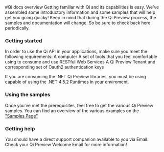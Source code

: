 #Qi docs overview
Getting familiar with Qi and its capabilities is easy. We've assembled some introductory information and some samples that will help get you going quicky!
Keep in mind that during the Qi Preview process, the samples and documentation will change. So be sure to check back here periodically.
### Getting started
In order to use the Qi API in your applications, make sure you meet the following requirements:
A computer
A set of tools that you feel comfortable using to consume and use RESTful Web Services
A Qi Preview Tenant and corresponding set of Oauth2 authentication keys

If you are consuming the .NET Qi Preview libraries, you must be using capable of using the .NET 4.5.2 Runtimes in your enviroment.
### Using the samples
Once you've met the prerequisites, feel free to get the various Qi Preview samples.
You can find an overview of the various examples on the ["Samples Page"](http://qi.osisoft.com/Main/#/API)
### Getting help
You should have a direct support companion available to you via Email.
Check your Qi Preview Welcome Email for more information! 
